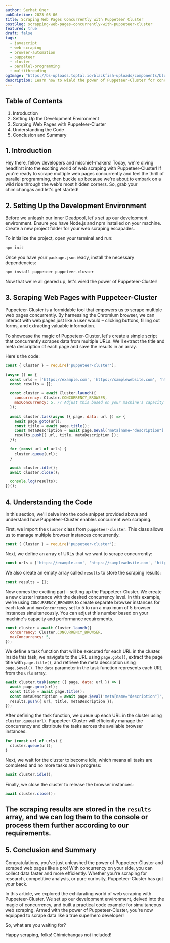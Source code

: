 ```yaml
---
author: Serhat Oner
pubDatetime: 2023-08-06
title: Scraping Web Pages Concurrently with Puppeteer Cluster
postSlug: scrapping-web-pages-concurrently-with-puppeteer-cluster
featured: true
draft: false
tags:
  - javascript
  - web-scraping
  - browser-automation
  - puppeteer
  - cluster
  - parallel-programming
  - multithreading
ogImage: "https://bs-uploads.toptal.io/blackfish-uploads/components/blog_post_page/content/cover_image_file/cover_image/1130107/retina_1708x683_cover-headless-browser-puppeteer-tutorial-88ee90dab2aea8163e7622b6ec02df6b.png"
description: Learn how to wield the power of Puppeteer-Cluster for concurrent web scraping and conquer the web like a pro.
---
```


## Table of Contents

1. Introduction
2. Setting Up the Development Environment
3. Scraping Web Pages with Puppeteer-Cluster
4. Understanding the Code
5. Conclusion and Summary

## 1. Introduction

Hey there, fellow developers and mischief-makers! Today, we're diving headfirst into the exciting world of web scraping with Puppeteer-Cluster! If you're ready to scrape multiple web pages concurrently and feel the thrill of parallel programming, then buckle up because we're about to embark on a wild ride through the web's most hidden corners. So, grab your chimichangas and let's get started!

## 2. Setting Up the Development Environment

Before we unleash our inner Deadpool, let's set up our development environment. Ensure you have Node.js and npm installed on your machine. Create a new project folder for your web scraping escapades.

To initialize the project, open your terminal and run:

```bash
npm init
```

Once you have your `package.json` ready, install the necessary dependencies:

```bash
npm install puppeteer puppeteer-cluster
```

Now that we're all geared up, let's wield the power of Puppeteer-Cluster!

## 3. Scraping Web Pages with Puppeteer-Cluster

Puppeteer-Cluster is a formidable tool that empowers us to scrape multiple web pages concurrently. By harnessing the Chromium browser, we can interact with web pages just like a user would – clicking buttons, filling out forms, and extracting valuable information.

To showcase the magic of Puppeteer-Cluster, let's create a simple script that concurrently scrapes data from multiple URLs. We'll extract the title and meta description of each page and save the results in an array.

Here's the code:

```javascript
const { Cluster } = require('puppeteer-cluster');

(async () => {
  const urls = ['https://example.com', 'https://samplewebsite.com', 'https://awesomepage.com'];
  const results = [];

  const cluster = await Cluster.launch({
    concurrency: Cluster.CONCURRENCY_BROWSER,
    maxConcurrency: 5, // Adjust this based on your machine's capacity
  });

  await cluster.task(async ({ page, data: url }) => {
    await page.goto(url);
    const title = await page.title();
    const metaDescription = await page.$eval('meta[name="description"]', (element) => element.content);
    results.push({ url, title, metaDescription });
  });

  for (const url of urls) {
    cluster.queue(url);
  }

  await cluster.idle();
  await cluster.close();

  console.log(results);
})();
```


## 4. Understanding the Code

In this section, we'll delve into the code snippet provided above and understand how Puppeteer-Cluster enables concurrent web scraping.

First, we import the `Cluster` class from `puppeteer-cluster`. This class allows us to manage multiple browser instances concurrently.

```javascript
const { Cluster } = require('puppeteer-cluster');
```

Next, we define an array of URLs that we want to scrape concurrently:

```javascript
const urls = ['https://example.com', 'https://samplewebsite.com', 'https://awesomepage.com'];
```

We also create an empty array called `results` to store the scraping results:

```javascript
const results = [];
```

Now comes the exciting part – setting up the Puppeteer-Cluster. We create a new cluster instance with the desired concurrency level. In this example, we're using `CONCURRENCY_BROWSER` to create separate browser instances for each task and `maxConcurrency` set to 5 to run a maximum of 5 browser instances simultaneously. You can adjust this number based on your machine's capacity and performance requirements.

```javascript
const cluster = await Cluster.launch({
  concurrency: Cluster.CONCURRENCY_BROWSER,
  maxConcurrency: 5,
});
```

We define a task function that will be executed for each URL in the cluster. Inside this task, we navigate to the URL using `page.goto()`, extract the page title with `page.title()`, and retrieve the meta description using `page.$eval()`. The `data` parameter in the task function represents each URL from the `urls` array.

```javascript
await cluster.task(async ({ page, data: url }) => {
  await page.goto(url);
  const title = await page.title();
  const metaDescription = await page.$eval('meta[name="description"]', (element) => element.content);
  results.push({ url, title, metaDescription });
});
```

After defining the task function, we queue up each URL in the cluster using `cluster.queue(url)`. Puppeteer-Cluster will efficiently manage the concurrency and distribute the tasks across the available browser instances.

```javascript
for (const url of urls) {
  cluster.queue(url);
}
```

Next, we wait for the cluster to become idle, which means all tasks are completed and no more tasks are in progress:

```javascript
await cluster.idle();
```

Finally, we close the cluster to release the browser instances:

```javascript
await cluster.close();
```

The scraping results are stored in the `results` array, and we can log them to the console or process them further according to our requirements.
---

## 5. Conclusion and Summary

Congratulations, you've just unleashed the power of Puppeteer-Cluster and scraped web pages like a pro! With concurrency on your side, you can collect data faster and more efficiently. Whether you're scraping for research, competitive analysis, or pure curiosity, Puppeteer-Cluster has got your back.

In this article, we explored the exhilarating world of web scraping with Puppeteer-Cluster. We set up our development environment, delved into the magic of concurrency, and built a practical code example for simultaneous web scraping. Armed with the power of Puppeteer-Cluster, you're now equipped to scrape data like a true superhero developer!

So, what are you waiting for?

Happy scraping, folks! Chimichangas not included!